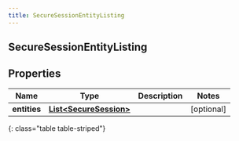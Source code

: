 ```yaml
---
title: SecureSessionEntityListing
---
```


## SecureSessionEntityListing

## Properties

| Name         | Type                                                                   | Description | Notes      |
| ------------ | ---------------------------------------------------------------------- | ----------- | ---------- |
| **entities** | <!----><!---->[**List&lt;SecureSession&gt;**](SecureSession.md)<!----> |             | [optional] |

{: class="table table-striped"}
